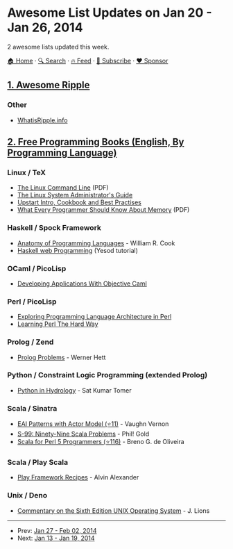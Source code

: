 # Awesome List Updates on Jan 20 - Jan 26, 2014

2 awesome lists updated this week.

[🏠 Home](/README.md) · [🔍 Search](https://www.trackawesomelist.com/search/) · [🔥 Feed](https://www.trackawesomelist.com/week/rss.xml) · [📮 Subscribe](https://trackawesomelist.us17.list-manage.com/subscribe?u=d2f0117aa829c83a63ec63c2f&id=36a103854c) · [❤️  Sponsor](https://github.com/sponsors/theowenyoung)



## [1. Awesome Ripple](/content/vhpoet/awesome-ripple/week/README.md)

### Other

*   [WhatisRipple.info](http://whatisripple.info/)

## [2. Free Programming Books (English, By Programming Language)](/content/EbookFoundation/free-programming-books/week/README.md)

### Linux / TeX

*   [The Linux Command Line](http://linuxcommand.org/tlcl.php) (PDF)
*   [The Linux System Administrator's Guide](http://www.tldp.org/LDP/sag/html/index.html)
*   [Upstart Intro, Cookbook and Best Practises](http://upstart.ubuntu.com/cookbook/)
*   [What Every Programmer Should Know About Memory](http://www.akkadia.org/drepper/cpumemory.pdf) (PDF)

### Haskell / Spock Framework

*   [Anatomy of Programming Languages](http://www.cs.utexas.edu/~wcook/anatomy/) - William R. Cook
*   [Haskell web Programming](http://yannesposito.com/Scratch/fr/blog/Yesod-tutorial-for-newbies/) (Yesod tutorial)

### OCaml / PicoLisp

*   [Developing Applications With Objective Caml](http://caml.inria.fr/pub/docs/oreilly-book/)

### Perl / PicoLisp

*   [Exploring Programming Language Architecture in Perl](http://www.billhails.net/Book/)
*   [Learning Perl The Hard Way](http://www.greenteapress.com/perl/)

### Prolog / Zend

*   [Prolog Problems](https://sites.google.com/site/prologsite/prolog-problems) - Werner Hett

### Python / Constraint Logic Programming (extended Prolog)

*   [Python in Hydrology](http://www.greenteapress.com/pythonhydro/pythonhydro.html) - Sat Kumar Tomer

### Scala / Sinatra

*   [EAI Patterns with Actor Model (⭐11)](https://github.com/alexanderfefelov/eai-patterns-with-actor-model) - Vaughn Vernon
*   [S-99: Ninety-Nine Scala Problems](http://aperiodic.net/phil/scala/s-99/) - Phil! Gold
*   [Scala for Perl 5 Programmers (⭐116)](https://github.com/garu/scala-for-perl5-programmers) - Breno G. de Oliveira

### Scala / Play Scala

*   [Play Framework Recipes](http://alvinalexander.com/scala/scala-cookbook-play-framework-recipes-pdf-ebook) - Alvin Alexander

### Unix / Deno

*   [Commentary on the Sixth Edition UNIX Operating System](http://www.lemis.com/grog/Documentation/Lions/) - J. Lions

---

- Prev: [Jan 27 - Feb 02, 2014](/content/2014/4/README.md)
- Next: [Jan 13 - Jan 19, 2014](/content/2014/2/README.md)